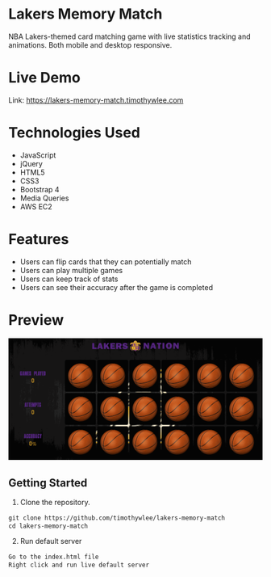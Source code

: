 # Lakers Memory Match
NBA Lakers-themed card matching game with live statistics tracking and animations.
Both mobile and desktop responsive.

# Live Demo
Link: https://lakers-memory-match.timothywlee.com

# Technologies Used
* JavaScript
* jQuery
* HTML5
* CSS3
* Bootstrap 4
* Media Queries
* AWS EC2

# Features
* Users can flip cards that they can potentially match
* Users can play multiple games
* Users can keep track of stats 
* Users can see their accuracy after the game is completed

# Preview
![preview image](lakers-memory-match-preview-final.gif)

## Getting Started
1. Clone the repository.
``` 
git clone https://github.com/timothywlee/lakers-memory-match
cd lakers-memory-match
```
2. Run default server 
```
Go to the index.html file
Right click and run live default server 
```
